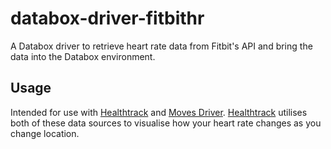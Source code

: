 # databox-driver-fitbithr

A Databox driver to retrieve heart rate data from Fitbit's API and bring the data into the Databox environment.

## Usage

Intended for use with [Healthtrack](https://github.com/psyaoc/databox-app-healthtrack) and [Moves Driver](https://github.com/psyaoc/databox-driver-moves). [Healthtrack](https://github.com/psyaoc/databox-app-healthtrack) utilises both of these data sources to visualise how your heart rate changes as you change location.  


